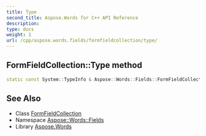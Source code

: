 ```yaml
---
title: Type
second_title: Aspose.Words for C++ API Reference
description: 
type: docs
weight: 1
url: /cpp/aspose.words.fields/formfieldcollection/type/
---
```

## FormFieldCollection::Type method




```cpp
static const System::TypeInfo & Aspose::Words::Fields::FormFieldCollection::Type()
```

## See Also

* Class [FormFieldCollection](../)
* Namespace [Aspose::Words::Fields](../../)
* Library [Aspose.Words](../../../)
